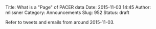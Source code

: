 Title: What is a "Page" of PACER data
Date: 2015-11-03 14:45
Author: mlissner
Category: Announcements
Slug: 952
Status: draft

Refer to tweets and emails from around 2015-11-03.

